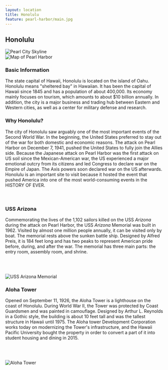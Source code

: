 ```yaml
---
layout: location
title: Honolulu
feature: pearl-harbor/main.jpg
---
```

Honolulu
----------

<div class="row">

<div class="col-md-6">

<img src="{{ site.baseurl }}/images/pearl-harbor/resized/main.jpg" class="img-responsive" alt="Pearl City Skyline">

</div>

<div class="col-md-6">

<img src="{{ site.baseurl }}/images/pearl-harbor/map.jpg" class="img-responsive" alt="Map of Pearl Harbor">

</div>
</div><!-- /row -->

<div class="row">

<div class="col-md-6">

<h3>Basic Information</h3>
The state capital of Hawaii, Honolulu is located on the island of Oahu. Honolulu means "sheltered bay" in Hawaiian. It has been the capital of Hawaii since 1845 and has a population of about 400,000. Its economy mainly focuses on tourism, which amounts to about $10 billion annually. In addition, the city is a major business and trading hub between Eastern and Western cities, as well as a center for military defense and research.

</div>

<div class="col-md-6">

<h3>Why Honolulu?</h3>
The city of Honolulu saw arguably one of the most important events of the Second World War. In the beginning, the United States preferred to stay out of the war for both domestic and economic reasons. The attack on Pearl Harbor on December 7, 1941, pushed the United States to fully join the Allies side. Because the Japanese attack on Pearl Harbor was the first attack on US soil since the Mexican-American war, the US experienced a major emotional outcry from its citizens and led Congress to declare war on the Empire of Japan. The Axis powers soon declared war on the US afterwards. Honolulu is an important site to visit because it hosted the event that pushed America into one of the most world-consuming events in the HISTORY OF EVER.

</div>
</div><!-- /row -->
<br /><br />

<div class="row">

<div class="col-md-6">

<h3>USS Arizona</h3>
Commemorating the lives of the 1,102 sailors killed on the USS <i>Arizona</i> during the attack on Pearl Harbor, the USS <i>Arizona</i> Memorial was built in 1962. Visited by almost one million people annually, it can be visited only by boat. The memorial rests above the sunken battle ship. Designed by Alfred Preis, it is 184 feet long and has two peaks to represent American pride before, during, and after the war. The memorial has three main parts: the entry room, assembly room, and shrine. 

<br /><br />

<img src="{{ site.baseurl }}/images/pearl-harbor/resized/memorial.jpg" class="img-responsive" alt="USS Arizona Memorial">

</div>

<div class="md-col-6">

<h3>Aloha Tower</h3>
Opened on September 11, 1926, the Aloha Tower is a lighthouse on the coast of Honolulu. During World War II, the Tower was protected by Coast Guardsmen and was painted in camouflage. Designed by Arthur L. Reynolds in a Gothic style, the building is about 10 feet tall and was the tallest structure in Hawaii until 1975. The Aloha tower Development Corporation works today on modernizing the Tower's infrastructure, and the Hawaii Pacific University bought the property in order to convert a part of it into student housing and dining in 2015.

<br /><br />

<img src="{{ site.baseurl }}/images/pearl-harbor/resized/tower.jpg" class="img-responsive" alt="Aloha Tower">

</div>

</div><!-- /row -->